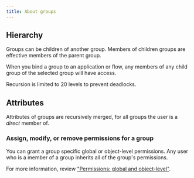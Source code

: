 ```yaml
---
title: About groups
---
```


## Hierarchy

Groups can be children of another group. Members of children groups are effective members of the parent group.

When you bind a group to an application or flow, any members of any child group of the selected group will have access.

Recursion is limited to 20 levels to prevent deadlocks.

## Attributes

Attributes of groups are recursively merged, for all groups the user is a _direct_ member of.

### Assign, modify, or remove permissions for a group

You can grant a group specific global or object-level permissions. Any user who is a member of a group inherits all of the group's permissions.

For more information, review ["Permissions: global and object-level"](./access-control/permissions.md).
